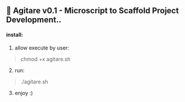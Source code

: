 ## 🥣 Agitare v0.1 - Microscript to Scaffold Project Development..

#### install:
  1. allow execute by user:
  > chmod +x agitare.sh

  2. run:
  > ./agitare.sh

  3. enjoy :)
